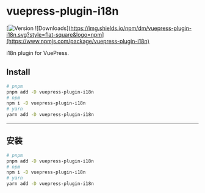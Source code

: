 # vuepress-plugin-i18n

[![Version](https://img.shields.io/npm/v/vuepress-plugin-i18n.svg?style=flat-square&logo=npm) ![Downloads](https://img.shields.io/npm/dm/vuepress-plugin-i18n.svg?style=flat-square&logo=npm](https://www.npmjs.com/package/vuepress-plugin-i18n)

i18n plugin for VuePress.

## Install

```bash
# pnpm
pnpm add -D vuepress-plugin-i18n
# npm
npm i -D vuepress-plugin-i18n
# yarn
yarn add -D vuepress-plugin-i18n
```

---

## 安装

```bash
# pnpm
pnpm add -D vuepress-plugin-i18n
# npm
npm i -D vuepress-plugin-i18n
# yarn
yarn add -D vuepress-plugin-i18n
```
